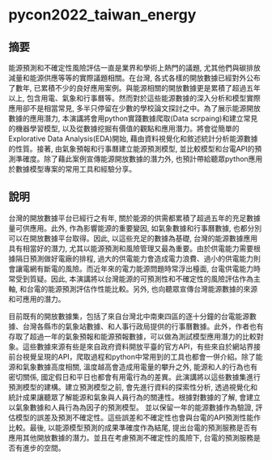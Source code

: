 # pycon2022_taiwan_energy

## 摘要

能源預測和不確定性風險評估一直是業界和學術上熱門的議題, 尤其他們與碳排放減量和能源供應等等的實際議題相關。在台灣, 各式各樣的開放數據已經對外公布了數年, 已累積不少的良好應用案例。與能源相關的開放數據更是累積了超過五年以上, 包含用電、氣象和行事曆等。然而對於這些能源數據的深入分析和模型實際應用卻不是相當常見, 多半只停留在少數的學校論文探討之中。為了展示能源開放數據的應用潛力, 本演講將會用python實踐數據爬取(Data scrpaing)和建立常見的機器學習模型, 以及從數據挖掘有價值的觀點和應用潛力。將會從簡單的Explorative Data Analysis(EDA)開始, 藉由資料視覺化和敘述統計分析能源數據的性質。接著, 由氣象預報和行事曆建立能源預測模型, 並比較模型和台電API的預測準確度。除了藉此案例宣傳能源開放數據的潛力外, 也預計帶給聽眾python應用於數據模型專案的常用工具和經驗分享。

## 說明

台灣的開放數據平台已經行之有年, 關於能源的供需都累積了超過五年的充足數據量可供應用。此外, 作為影響能源的重要變因, 如氣象數據和行事曆數據, 也都分別可以在開放數據平台取得。因此, 以這些充足的數據為基礎, 台灣的能源數據應用具有相當好的潛力, 尤其以能源預測和風險管理又最為重要。由於供電能力需要根據隔日預測做好電廠的排程, 過大的供電能力會造成電力浪費、過小的供電能力則會讓電網有斷電的風險。而近年來的電力能源問題時常浮出檯面, 台電供電能力時常受到質疑。因此, 本演講將以台灣能源的可預測性和不確定性的風險評估作為主軸, 和台電的能源預測評估作性能比較。另外, 也向聽眾宣傳台灣能源數據的來源和可應用的潛力。

目前既有的開放數據集，包括了來自台灣北中南東四區的逐十分鐘的台電能源數據、台灣各縣市的氣象站數據、和人事行政局提供的行事曆數據。此外，作者也有存取了超過一年的氣象預報和能源預報數據，可以做為測試模型應用潛力的比較對象。這些數據來源有些是來自政府資料開放平臺的官方API，有些來自於網站界接前台視覺呈現的API，爬取過程和python中常用到的工具也都會一併介紹。除了能源和氣象數據高度相關, 溫度越高會造成用電量的攀升之外, 能源和人的行為也有密切關係, 國定假日和平日也都會有用電行為的差異。此演講將以這些數據集進行預測模型的建構。建立預測模型之前, 會先進行資料的探索性分析, 透過視覺化和統計成果讓聽眾了解能源和氣象與人員行為的關連性。根據對數據的了解, 會建立以氣象數據和人員行為為因子的預測模型。 並以保留一年的能源數據作為驗證, 評估模型的誤差及預測不確定性。這些誤差和不確定性也會與台電的API預測性能作比較。最後, 以能源模型預測的成果準確度作為結尾, 提出台電的預測服務是否有應用其他開放數據的潛力。並且在考慮預測不確定性的風險下, 台電的預測服務是否有進步的空間。


